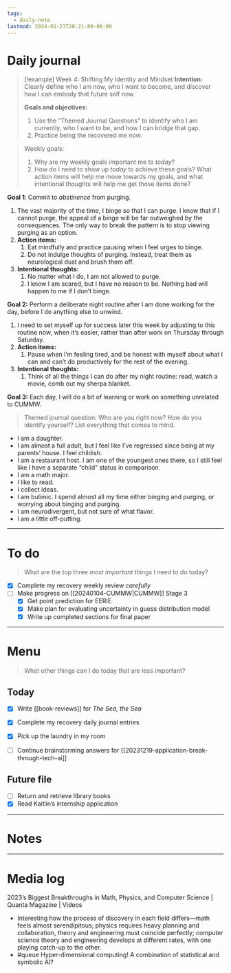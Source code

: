 ```yaml
---
tags:
  - daily-note
lastmod: 2024-01-23T20:21:09-08:00
---
```

# Daily journal

>[!example] Week 4: Shifting My Identity and Mindset
>**Intention:** Clearly define who I am now, who I want to become, and discover how I can embody that future self now.
>
>**Goals and objectives:**
>1. Use the “Themed Journal Questions” to identify who I am currently, who I want to be, and how I can bridge that gap.
>2. Practice being the recovered me *now*.

> Weekly goals:
> 1. Why are my weekly goals important me to *today*?
> 2. How do I need to show up *today* to achieve these goals? What action items will help me move towards my goals, and what intentional thoughts will help me get those items done?

**Goal 1**: Commit to *abstinence* from purging.
1. The vast majority of the time, I binge so that I can purge. I know that if I cannot purge, the appeal of a binge will be far outweighed by the consequences. The only way to break the pattern is to stop viewing purging as an option.
2. **Action items:**
	1. Eat mindfully and practice pausing when I feel urges to binge.
	2. Do not indulge thoughts of purging. Instead, treat them as neurological dust and brush them off.
3. **Intentional thoughts:**
	1. No matter what I do, I am not allowed to purge.
	2. I know I am scared, but I have no reason to be. Nothing bad will happen to me if I don’t binge.

**Goal 2:** Perform a deliberate night routine after I am done working for the day, before I do anything else to unwind.
1. I need to set myself up for success later this week by adjusting to this routine now, when it’s easier, rather than after work on Thursday through Saturday.
2. **Action items:**
	1. Pause when I’m feeling tired, and be honest with myself about what I can and can’t do productively for the rest of the evening.
3. **Intentional thoughts:**
	1. Think of all the things I can do after my night routine: read, watch a movie, comb out my sherpa blanket.

**Goal 3:** Each day, I will do a bit of learning or work on something unrelated to CUMMW.

>Themed journal question: Who are you right now? How do you identify yourself? List everything that comes to mind.

- I am a daughter.
- I am almost a full adult, but I feel like I’ve regressed since being at my parents’ house. I feel childish.
- I am a restaurant host. I am one of the youngest ones there, so I still feel like I have a separate “child” status in comparison.
- I am a math major.
- I like to read.
- I collect ideas.
- I am bulimic. I spend almost all my time either binging and purging, or worrying about binging and purging.
- I am neurodivergent, but not sure of what flavor.
- I am a little off-putting.

---
# To do

> What are the top three *most important* things I need to do today?

- [x] Complete my recovery weekly review *carefully*
- [ ] Make progress on [[20240104-CUMMW|CUMMW]] Stage 3
	- [x] Get point prediction for EERIE
	- [x] Make plan for evaluating uncertainty in guess distribution model
	- [x] Write up completed sections for final paper

----
# Menu

> What other things can I do today that are less important?
## Today

- [x] Write [[book-reviews]] for *The Sea, the Sea*
- [x] Complete my recovery daily journal entries
- [x] Pick up the laundry in my room

- [ ] Continue brainstorming answers for [[20231219-application-break-through-tech-ai]]

## Future file

- [ ] Return and retrieve library books
- [x] Read Kaitlin’s internship application

---
# Notes

---
# Media log

2023’s Biggest Breakthroughs in Math, Physics, and Computer Science | Quanta Magazine | Videos
- Interesting how the process of discovery in each field differs—math feels almost serendipitous; physics requires heavy planning and collaboration, theory and engineering must coincide perfectly; computer science theory and engineering develops at different rates, with one playing catch-up to the other.
- #queue Hyper-dimensional computing! A combination of statistical and symbolic AI?